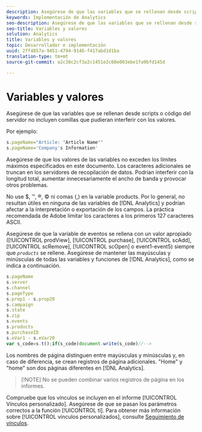```yaml
---
description: Asegúrese de que las variables que se rellenan desde scripts o código del servidor no incluyen comillas que pudieran interferir con los valores.
keywords: Implementación de Analytics
seo-description: Asegúrese de que las variables que se rellenan desde scripts o código del servidor no incluyen comillas que pudieran interferir con los valores.
seo-title: Variables y valores
solution: Analytics
title: Variables y valores
topic: Desarrollador e implementación
uuid: 2ff4857a-9451-4794-9146-f417abd1d1ba
translation-type: tm+mt
source-git-commit: a2c38c2cf3a2c1451e2c60e003ebe1fa9bfd145d

---
```



# Variables y valores

Asegúrese de que las variables que se rellenan desde scripts o código del servidor no incluyen comillas que pudieran interferir con los valores.

Por ejemplo:

```js
s.pageName="Article: "Article Name"" 
s.pageName='Company's Information' 
```

Asegúrese de que los valores de las variables no exceden los límites máximos especificados en este documento. Los caracteres adicionales se truncan en los servidores de recopilación de datos. Podrían interferir con la longitud total, aumentar innecesariamente el ancho de banda y provocar otros problemas.

No use $, ™, ®, © ni comas (,) en la variable products. Por lo general, no resultan útiles en ninguna de las variables de [!DNL Analytics] y podrían afectar a la interpretación o exportación de los campos. La práctica recomendada de Adobe limitar los caracteres a los primeros 127 caracteres ASCII.

Asegúrese de que la variable de eventos se rellena con un valor apropiado ([!UICONTROL prodView], [!UICONTROL purchase], [!UICONTROL scAdd], [!UICONTROL scRemove], [!UICONTROL scOpen] o event1-event5) siempre que *`products`* se rellene. Asegúrese de mantener las mayúsculas y minúsculas de todas las variables y funciones de [!DNL Analytics], como se indica a continuación.

```js
s.pageName 
s.server 
s.channel 
s.pageType 
s.prop1 - s.prop20 
s.campaign 
s.state 
s.zip 
s.events 
s.products 
s.purchaseID 
s.eVar1 - s.eVar20 
var s_code=s.t();if(s_code)document.write(s_code)//--> 
```

Los nombres de página distinguen entre mayúsculas y minúsculas y, en caso de diferencia, se crean registros de página adicionales. "Home" y "home" son dos páginas diferentes en [!DNL Analytics].

> [!NOTE] No se pueden combinar varios registros de página en los informes.

Compruebe que los vínculos se incluyen en el informe [!UICONTROL Vínculos personalizado]. Asegúrese de que se pasan los parámetros correctos a la función [!UICONTROL tl]. Para obtener más información sobre [!UICONTROL vínculos personalizados], consulte [Seguimiento de vínculos](../../../implement/js-implementation/function-tl.md#concept_EA13689CB8EE4F308FC89A1293046D5E).
